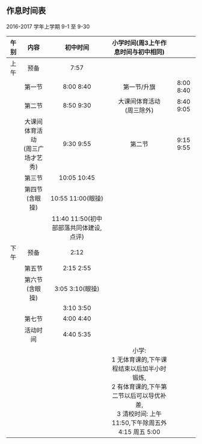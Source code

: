 ## 作息时间表

2016-2017 学年上学期 9-1 至 9-30

| 午别 | 内容 | 初中时间 | 小学时间(周3上午作息时间与初中相同) |  |
|:-:|:-:|:-:|:-:|:-:|
| 上午 | 预备 | 7:57 | |
|  | 第一节 | 8:00 8:40 | 第一节/升旗 | 8:00 8:40 |
|  | 第二节 | 8:50 9:30 | 大课间体育活动</br>(周三除外) | 8:40 9:05 |
|  | 大课间体育活动</br>(周三广场才艺秀) | 9:30 9:55 | 第二节 | 9:15 9:55 |
|  | 第三节 | 10:05 10:45 |  |  |
|  | 第四节(含眼操) | 10:55 11:00(眼操) |  |  |
|  |  | 11:40 11:50(初中部部落共同体建设,点评) |  |  |
| 下午 | 预备 | 2:12 |  |  |
|  | 第五节 | 2:15 2:55 |  |  |
|  | 第六节(含眼操) | 3:05 3:10(眼操) |  |  |
|  | | 3:10 3:50 |  |  |
|  | 第七节 | 4:00 4:40 |  |  |
|  | 活动时间 | 4:40 5:35 |  |  |
|  |  |  | 小学:</br>1 无体育课的,下午课程结束以后加半小时锻炼,</br>2 有体育课的,下午第二节以后可以导优补差,</br>3 清校时间: 上午11:50,下午除周五外 4:15 周五 5:00 |  |
